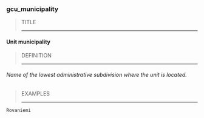 ### gcu_municipality



> TITLE
> 
> ------

#### Unit municipality



> DEFINITION
> 
> ------

###### Name of the lowest administrative subdivision where the unit is located.



> EXAMPLES
> 
> ------

`Rovaniemi`